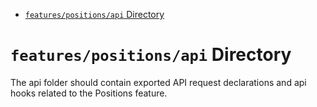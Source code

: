 <!-- START doctoc generated TOC please keep comment here to allow auto update -->
<!-- DON'T EDIT THIS SECTION, INSTEAD RE-RUN doctoc TO UPDATE -->

- [`features/positions/api` Directory](#featurespositionsapi-directory)

<!-- END doctoc generated TOC please keep comment here to allow auto update -->

# `features/positions/api` Directory

The api folder should contain exported API request declarations and api hooks related to the Positions feature.
